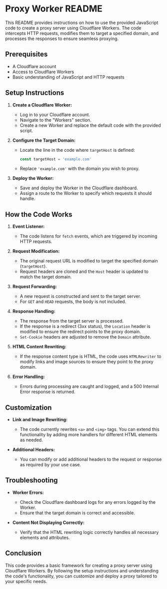 # Proxy Worker README

This README provides instructions on how to use the provided JavaScript code to create a proxy server using Cloudflare Workers. The code intercepts HTTP requests, modifies them to target a specified domain, and processes the responses to ensure seamless proxying.

## Prerequisites

- A Cloudflare account
- Access to Cloudflare Workers
- Basic understanding of JavaScript and HTTP requests

## Setup Instructions

1. **Create a Cloudflare Worker:**
   - Log in to your Cloudflare account.
   - Navigate to the "Workers" section.
   - Create a new Worker and replace the default code with the provided script.

2. **Configure the Target Domain:**
   - Locate the line in the code where `targetHost` is defined:
     ```javascript
     const targetHost = 'example.com'
     ```
   - Replace `'example.com'` with the domain you wish to proxy.

3. **Deploy the Worker:**
   - Save and deploy the Worker in the Cloudflare dashboard.
   - Assign a route to the Worker to specify which requests it should handle.

## How the Code Works

1. **Event Listener:**
   - The code listens for `fetch` events, which are triggered by incoming HTTP requests.

2. **Request Modification:**
   - The original request URL is modified to target the specified domain (`targetHost`).
   - Request headers are cloned and the `Host` header is updated to match the target domain.

3. **Request Forwarding:**
   - A new request is constructed and sent to the target server.
   - For `GET` and `HEAD` requests, the body is not included.

4. **Response Handling:**
   - The response from the target server is processed.
   - If the response is a redirect (3xx status), the `Location` header is modified to ensure the redirect points to the proxy domain.
   - `Set-Cookie` headers are adjusted to remove the `Domain` attribute.

5. **HTML Content Rewriting:**
   - If the response content type is HTML, the code uses `HTMLRewriter` to modify links and image sources to ensure they point to the proxy domain.

6. **Error Handling:**
   - Errors during processing are caught and logged, and a 500 Internal Error response is returned.

## Customization

- **Link and Image Rewriting:**
  - The code currently rewrites `<a>` and `<img>` tags. You can extend this functionality by adding more handlers for different HTML elements as needed.

- **Additional Headers:**
  - You can modify or add additional headers to the request or response as required by your use case.

## Troubleshooting

- **Worker Errors:**
  - Check the Cloudflare dashboard logs for any errors logged by the Worker.
  - Ensure that the target domain is correct and accessible.

- **Content Not Displaying Correctly:**
  - Verify that the HTML rewriting logic correctly handles all necessary elements and attributes.

## Conclusion

This code provides a basic framework for creating a proxy server using Cloudflare Workers. By following the setup instructions and understanding the code's functionality, you can customize and deploy a proxy tailored to your specific needs.
